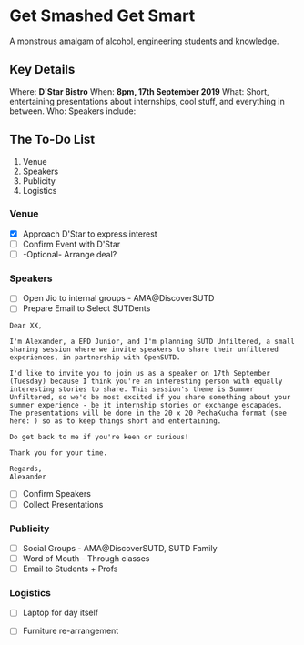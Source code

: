 # Get Smashed Get Smart
A monstrous amalgam of alcohol, engineering students and knowledge.

## Key Details
Where: **D'Star Bistro**
When: **8pm, 17th September 2019**
What: Short, entertaining presentations about internships, cool stuff, and everything in between.
Who: Speakers include:

## The To-Do List

1. Venue
2. Speakers
3. Publicity
4. Logistics



### Venue

- [X] Approach D'Star to express interest
- [ ] Confirm Event with D'Star
- [ ] -Optional- Arrange deal?

### Speakers

- [ ] Open Jio to internal groups - AMA@DiscoverSUTD
- [ ] Prepare Email to Select SUTDents

```
Dear XX,

I'm Alexander, a EPD Junior, and I'm planning SUTD Unfiltered, a small sharing session where we invite speakers to share their unfiltered experiences, in partnership with OpenSUTD. 

I'd like to invite you to join us as a speaker on 17th September (Tuesday) because I think you're an interesting person with equally interesting stories to share. This session's theme is Summer Unfiltered, so we'd be most excited if you share something about your summer experience - be it internship stories or exchange escapades.  The presentations will be done in the 20 x 20 PechaKucha format (see here: ) so as to keep things short and entertaining.

Do get back to me if you're keen or curious! 

Thank you for your time.

Regards,
Alexander
```
- [ ] Confirm Speakers
- [ ] Collect Presentations

### Publicity

- [ ] Social Groups - AMA@DiscoverSUTD, SUTD Family
- [ ] Word of Mouth - Through classes
- [ ] Email to Students + Profs

### Logistics

- [ ] Laptop for day itself
- [ ] Furniture re-arrangement

